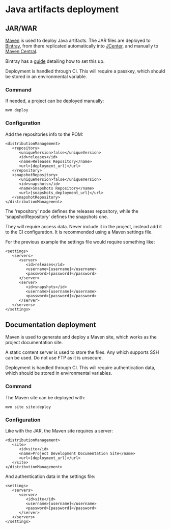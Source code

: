 # Java artifacts deployment

## JAR/WAR

[Maven][maven] is used to deploy Java artifacts. The JAR files are deployed to [Bintray][bintray], from there replicated automatically into [JCenter][jcenter], and manually to [Maven Central][maven_central].

Bintray has a [guide][bintray_guide] detailing how to set this up.

Deployment is handled through CI. This will require a passkey, which should be stored in an environmental variable.

### Command

If needed, a project can be deployed manually:

```
mvn deploy
```

### Configuration

Add the repositories info to the POM:

```
<distributionManagement>
   <repository>
      <uniqueVersion>false</uniqueVersion>
      <id>releases</id>
      <name>Releases Repository</name>
      <url>[deployment_url]</url>
   </repository>
   <snapshotRepository>
      <uniqueVersion>false</uniqueVersion>
      <id>snapshots</id>
      <name>Snapshots Repository</name>
      <url>[snapshots_deployment_url]</url>
   </snapshotRepository>
</distributionManagement>
```

The 'repository' node defines the releases repository, while the 'snapshotRepository' defines the snapshots one.

They will require access data. Never include it in the project, instead add it to the CI configuration. It is recommended using a Maven settings file.

For the previous example the settings file would require something like:

```
<settings>
   <servers>
      <server>
         <id>releases</id>
         <username>[username]</username>
         <password>[password]</password>
      </server>
      <server>
         <id>snapshots</id>
         <username>[username]</username>
         <password>[password]</password>
      </server>
   </servers>
</settings>
```

## Documentation deployment

Maven is used to generate and deploy a Maven site, which works as the project documentation site.

A static content server is used to store the files. Any which supports SSH can be used. Do not use FTP as it is unsecure.

Deployment is handled through CI. This will require authentication data, which should be stored in environmental variables.

[maven]: ./maven

[bintray_guide]: https://blog.bintray.com/2014/02/11/bintray-as-pain-free-gateway-to-maven-central/

### Command

The Maven site can be deployed with:

```
mvn site site:deploy
```

### Configuration

Like with the JAR, the Maven site requires a server:

```
<distributionManagement>
   <site>
      <id>site</id>
      <name>Project Development Documentation Site</name>
      <url>[deployment_url]</url>
   </site>
</distributionManagement>
```

And authentication data in the settings file:

```
<settings>
   <servers>
      <server>
         <id>site</id>
         <username>[username]</username>
         <password>[password]</password>
      </server>
   </servers>
</settings>
```

[bintray]: https://bintray.com
[jcenter]: https://bintray.com/bintray/jcenter
[maven_central]: https://search.maven.org/
